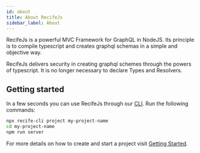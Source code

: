 ```yaml
---
id: about
title: About RecifeJs
sidebar_label: About
---
```


RecifeJs is a powerful MVC Framework for GraphQL in NodeJS. Its principle is to compile typescript and creates graphql schemas in a simple and objective way.

RecifeJs delivers security in creating graphql schemes through the powers of typescript. It is no longer necessary to declare Types and Resolvers.

## Getting started

In a few seconds you can use RecifeJs through our [CLI](introduction-cli.md). Run the following commands:

```bash
npx recife-cli project my-project-name
cd my-project-name
npm run server
```

For more details on how to create and start a project visit [Getting Started](installation.md).
